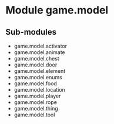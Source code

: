 Module game.model
=================

Sub-modules
-----------
* game.model.activator
* game.model.animate
* game.model.chest
* game.model.door
* game.model.element
* game.model.enums
* game.model.food
* game.model.location
* game.model.player
* game.model.rope
* game.model.thing
* game.model.tool